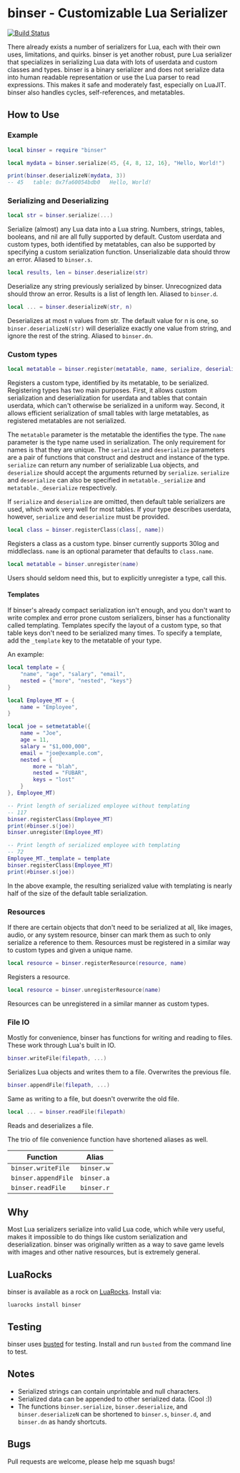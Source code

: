 # binser - Customizable Lua Serializer

[![Build Status](https://travis-ci.org/bakpakin/binser.png?branch=master)](https://travis-ci.org/bakpakin/binser)

There already exists a number of serializers for Lua, each with their own uses,
limitations, and quirks. binser is yet another robust, pure Lua serializer that
specializes in serializing Lua data with lots of userdata and custom classes
and types. binser is a binary serializer and does not serialize data into
human readable representation or use the Lua parser to read expressions. This
makes it safe and moderately fast, especially on LuaJIT. binser also handles
cycles, self-references, and metatables.

## How to Use

### Example
```lua
local binser = require "binser"

local mydata = binser.serialize(45, {4, 8, 12, 16}, "Hello, World!")

print(binser.deserializeN(mydata, 3))
-- 45	table: 0x7fa60054bdb0	Hello, World!
```

### Serializing and Deserializing
```lua
local str = binser.serialize(...)
```
Serialize (almost) any Lua data into a Lua string. Numbers, strings, tables,
booleans, and nil are all fully supported by default. Custom userdata and custom
types, both identified by metatables, can also be supported by specifying a
custom serialization function. Unserializable data should throw an error. Aliased to `binser.s`.

```lua
local results, len = binser.deserialize(str)
```
Deserialize any string previously serialized by binser. Unrecognized data should
throw an error. Results is a list of length len. Aliased to `binser.d`.

```lua
local ... = binser.deserializeN(str, n)
```
Deserializes at most n values from str. The default value for n is one,
so `binser.deserializeN(str)` will deserialize exactly one value from string, and
ignore the rest of the string. Aliased to `binser.dn`.

### Custom types
```lua
local metatable = binser.register(metatable, name, serialize, deserialize)
```
Registers a custom type, identified by its metatable, to be serialized.
Registering types has two main purposes. First, it allows custom serialization
and deserialization for userdata and tables that contain userdata, which can't
otherwise be serialized in a uniform way. Second, it allows efficient
serialization of small tables with large metatables, as registered metatables
are not serialized.

The `metatable` parameter is the metatable the identifies the type. The `name`
parameter is the type name used in serialization. The only requirement for names
is that they are unique. The `serialize` and `deserialize` parameters are
a pair of functions that construct and destruct and instance of the type.
`serialize` can return any number of serializable Lua objects, and
`deserialize` should accept the arguments returned by `serialize`.
`serialize` and `deserialize` can also be specified in `metatable._serialize`
and `metatable._deserialize` respectively.

If `serialize` and `deserialize` are omitted, then default table serializers are
used, which work very well for most tables. If your type describes userdata,
however, `serialize` and `deserialize` must be provided.

```lua
local class = binser.registerClass(class[, name])
```
Registers a class as a custom type. binser currently supports 30log and
middleclass. `name` is an optional parameter that defaults to `class.name`.

```lua
local metatable = binser.unregister(name)
```
Users should seldom need this, but to explicitly unregister a type, call this.

#### Templates

If binser's already compact serialization isn't enough, and you don't want to write
complex and error prone custom serializers, binser has a functionality called templating.
Templates specify the layout of a custom type, so that table keys don't need to be serialized
many times. To specify a template, add the `_template` key to the metatable of your type.

An example:
```lua
local template = {
	"name", "age", "salary", "email",
	nested = {"more", "nested", "keys"}
}

local Employee_MT = {
	name = "Employee",
}

local joe = setmetatable({
	name = "Joe",
	age = 11,
	salary = "$1,000,000",
	email = "joe@example.com",
	nested = {
		more = "blah",
		nested = "FUBAR",
		keys = "lost"
	}
}, Employee_MT)

-- Print length of serialized employee without templating
-- 117
binser.registerClass(Employee_MT)
print(#binser.s(joe))
binser.unregister(Employee_MT)

-- Print length of serialized employee with templating
-- 72
Employee_MT._template = template
binser.registerClass(Employee_MT)
print(#binser.s(joe))
```

In the above example, the resulting serialized value with templating is nearly half of the size of the default
table serialization.

### Resources

If there are certain objects that don't need to be serialized at all, like
images, audio, or any system resource, binser can mark them as such to only
serialize a reference to them. Resources must be registered in a similar way to
custom types and given a unique name.
```lua
local resource = binser.registerResource(resource, name)
```
Registers a resource.

```lua
local resource = binser.unregisterResource(name)
```
Resources can be unregistered in a similar manner as custom types.

### File IO
Mostly for convenience, binser has functions for writing and reading to files.
These work through Lua's built in IO.

```lua
binser.writeFile(filepath, ...)
```
Serializes Lua objects and writes them to a file. Overwrites the previous file.

```lua
binser.appendFile(filepath, ...)
```
Same as writing to a file, but doesn't overwrite the old file.

```lua
local ... = binser.readFile(filepath)
```
Reads and deserializes a file.

The trio of file convenience function have shortened aliases as well.

| Function          | Alias    |
|-------------------|----------|
|`binser.writeFile` |`binser.w`|
|`binser.appendFile`|`binser.a`|
|`binser.readFile`  |`binser.r`|

## Why
Most Lua serializers serialize into valid Lua code, which while very useful,
makes it impossible to do things like custom serialization and
deserialization. binser was originally written as a way to save game levels
with images and other native resources, but is extremely general.

## LuaRocks
binser is available as a rock on [LuaRocks](https://luarocks.org/). Install via:
```
luarocks install binser
```

## Testing
binser uses [busted](http://olivinelabs.com/busted/) for testing. Install and
run `busted` from the command line to test.

## Notes
* Serialized strings can contain unprintable and null characters.
* Serialized data can be appended to other serialized data. (Cool :))
* The functions `binser.serialize`, `binser.deserialize`, and `binser.deserializeN` can be shortened to
`binser.s`, `binser.d`, and `binser.dn` as handy shortcuts.

## Bugs
Pull requests are welcome, please help me squash bugs!
